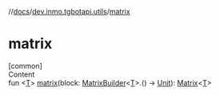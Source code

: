 //[docs](../../index.md)/[dev.inmo.tgbotapi.utils](index.md)/[matrix](matrix.md)



# matrix  
[common]  
Content  
fun <[T](matrix.md)> [matrix](matrix.md)(block: [MatrixBuilder](-matrix-builder/index.md)<[T](matrix.md)>.() -> [Unit](https://kotlinlang.org/api/latest/jvm/stdlib/kotlin/-unit/index.html)): [Matrix](../dev.inmo.tgbotapi.types.buttons/index.md#%5Bdev.inmo.tgbotapi.types.buttons%2FMatrix%2F%2F%2FPointingToDeclaration%2F%5D%2FClasslikes%2F625018081)<[T](matrix.md)>  



